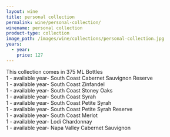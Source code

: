 ```yaml
---
layout: wine
title: personal collection
permalink: wine/personal-collection/
winename: personal collection
product-type: collection
image_path: /images/wine/collections/personal-collection.jpg
years:
  - year:
    price: 127
---
```



This collection comes in 375 ML Bottles<br>1 - available year- South Coast Cabernet Sauvignon Reserve<br>1 - available year- South Coast Zinfandel<br>1 - available year- South Coast Stoney Oaks<br>1 - available year- South Coast Syrah<br>1 - available year- South Coast Petite Syrah<br>1 - available year- South Coast Petite Syrah Reserve<br>1 - available year- South Coast Merlot<br>1 - available year- Lodi Chardonnay<br>1 - available year- Napa Valley Cabernet Sauvignon